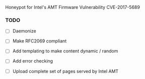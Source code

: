 Honeypot for Intel's AMT Firmware Vulnerability CVE-2017-5689

### TODO
- [ ] Daemonize
- [ ] Make RFC2069 compliant
- [ ] Add templating to make content dynamic / random
- [ ] Add error checking
- [ ] Upload complete set of pages served by Intel AMT

